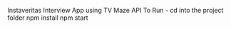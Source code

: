 Instaveritas Interview App using TV Maze API
To Run - cd into the project folder
npm install
npm start